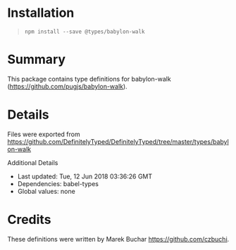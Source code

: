 # Installation
> `npm install --save @types/babylon-walk`

# Summary
This package contains type definitions for babylon-walk (https://github.com/pugjs/babylon-walk).

# Details
Files were exported from https://github.com/DefinitelyTyped/DefinitelyTyped/tree/master/types/babylon-walk

Additional Details
 * Last updated: Tue, 12 Jun 2018 03:36:26 GMT
 * Dependencies: babel-types
 * Global values: none

# Credits
These definitions were written by Marek Buchar <https://github.com/czbuchi>.
